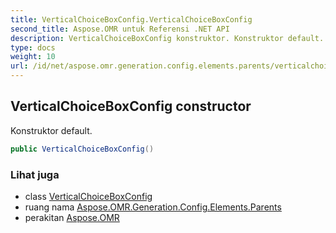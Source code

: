 ```yaml
---
title: VerticalChoiceBoxConfig.VerticalChoiceBoxConfig
second_title: Aspose.OMR untuk Referensi .NET API
description: VerticalChoiceBoxConfig konstruktor. Konstruktor default.
type: docs
weight: 10
url: /id/net/aspose.omr.generation.config.elements.parents/verticalchoiceboxconfig/verticalchoiceboxconfig/
---
```

## VerticalChoiceBoxConfig constructor

Konstruktor default.

```csharp
public VerticalChoiceBoxConfig()
```

### Lihat juga

* class [VerticalChoiceBoxConfig](../)
* ruang nama [Aspose.OMR.Generation.Config.Elements.Parents](../../verticalchoiceboxconfig/)
* perakitan [Aspose.OMR](../../../)


